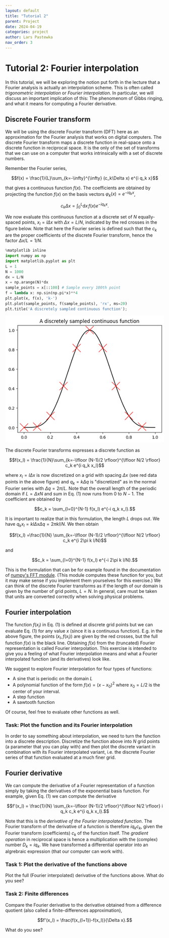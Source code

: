 ```yaml
---
layout: default
title: "Tutorial 2"
parent: Project
date: 2024-04-19
categories: project
author: Lars Pastewka
nav_order: 3
---
```


# Tutorial 2: Fourier interpolation

In this tutorial, we will be exploring the notion put forth in the lecture that a Fourier analysis is actually an interpolation scheme. This is often called _trigonometric interpolation_ or _Fourier interpolation_. In particular, we will discuss an important implication of this: The phenomenom of Gibbs ringing, and what it means for computing a Fourier derivative.

## Discrete Fourier transform

We will be using the discrete Fourier transform (DFT) here as an approximation for the Fourier analysis that works on digital computers. The discrete Fourier transform maps a discrete function in real-space onto a discrete function in reciprocal space. It is the only of the set of transforms that we can use on a computer that works intrinsically with a set of discrete numbers.

Remember the Fourier series,

$$f(x) = \frac{1}{L}\sum_{k=-\infty}^{\infty} (c_k\Delta x) e^{i q_k x}$$

that gives a continuous function $f(x)$. The coefficients are obtained by projecting the function $f(x)$ on the basis vectors $\varphi_k(x)=e^{-i q_k x}$,

$$c_k \Delta x = \int_0^L \text{d}x \, f(x) e^{-i q_k x}.$$

We now evaluate this continuous function at a discrete set of $N$ equally-spaced points, $x_l=l \Delta x$ with $\Delta x=L/N$, indicated by the red crosses in the figure below. Note that here the Fourier series is defined such that the $c_k$ are the proper coefficients of the discrete Fourier transform, hence the factor $\Delta x/L=1/N$.


```python
%matplotlib inline
import numpy as np
import matplotlib.pyplot as plt
L = 1
N = 1000
dx = L/N
x = np.arange(N)*dx
sample_points = x[::100] # Sample every 100th point
f = lambda x: np.sin(np.pi*x)**4
plt.plot(x, f(x), 'k-')
plt.plot(sample_points, f(sample_points), 'rx', ms=20)
plt.title('A discretely sampled continuous function');
```


    
![png](tutorial02_files/tutorial02_2_0.png)
    


The discrete Fourier transforms expresses a discrete function as

$$f(x_l) = \frac{1}{N}\sum_{k=-\lfloor (N-1)/2 \rfloor}^{\lfloor N/2 \rfloor} c_k e^{i q_k x_l}$$

where $x_l = l \Delta x$ is now discretized on a grid with spacing $\Delta x$ (see red data points in the above figure) and $q_k = k \Delta q$ is "discretized" as in the normal Fourier series with $\Delta q = 2\pi/L$. Note that the overall length of the periodic domain if $L=\Delta x N$ and sum in Eq. (1) now runs from $0$ to $N-1$. The coefficient are obtained by

$$c_k = \sum_{l=0}^{N-1} f(x_l) e^{-i q_k x_l}.$$

It is important to realize that in this formulation, the length $L$ drops out. We have $q_k x_l=kl \Delta x \Delta q = 2\pi k l / N$. We then obtain

$$f(x_l) =\frac{1}{N} \sum_{k=-\lfloor (N-1)/2 \rfloor}^{\lfloor N/2 \rfloor} c_k e^{i 2\pi k l/N}$$

and

$$c_k = \sum_{l=0}^{N-1} f(x_l) e^{-i 2\pi k l/N}.$$

This is the formulation that can be for example found in the documentation of [numpy's FFT module](https://docs.scipy.org/doc/numpy/reference/routines.fft.html). (This module computes these function for you, but it may make sense if you implement them yourselves for this exercise.) We can think of the discrete Fourier transforms as if the length of our domain is given by the number of grid points, $L=N$. In general, care must be taken that units are converted correctly when solving physical problems.

## Fourier interpolation

The function $f(x_l)$ in Eq. (1) is defined at discrete grid points but we can evaluate Eq. (1) for any value $x$ (since it is a continuous function). E.g. in the above figure, the points $(x_l, f(x_l))$ are given by the red crosses, but the full function $f(x)$ is the black line. Obtaining $f(x)$ from the (truncated) Fourier representation is called Fourier interpolation. This exercise is intended to give you a feeling of what Fourier interpolation means and what a Fourier interpolated function (and its derivatives) look like.

We suggest to explore Fourier interpolation for four types of functions:
* A sine that is periodic on the domain $L$
* A polynomial function of the form $f(x)=(x-x_0)^2$ where $x_0=L/2$ is the center of your interval.
* A step function
* A sawtooth function

Of course, feel free to evaluate other functions as well.

### Task: Plot the function and its Fourier interpolation

In order to say something about interpolation, we need to turn the function into a discrete description. Discretize the function above into $N$ grid points (a parameter that you can play with) and then plot the discrete variant in combination with its Fourier interpolated variant, i.e. the discrete Fourier series of that function evaluated at a much finer grid.

## Fourier derivative

We can compute the derivative of a Fourier representation of a function simply by taking the derivatives of the exponential basis function. For example, given Eq. (1) we can compute the derivative

$$f'(x_l) = \frac{1}{N} \sum_{k=-\lfloor (N-1)/2 \rfloor}^{\lfloor N/2 \rfloor} i q_k c_k e^{i q_k x_l}.$$

Note that this is the _derivative of the Fourier interpolated function_. The Fourier transform of the derivative of a function is therefore $i q_k c_k$, given the Fourier transform (coefficients) $c_k$ of the function itself. The _gradient operation_ in reciprocal space is hence a multiplication with the (complex) number $D_k = iq_k$. We have transformed a differential operator into an algrebraic expression (that our computer can work with).

### Task 1: Plot the derivative of the functions above

Plot the full (Fourier interpolated) derivative of the functions above. What do you see?

### Task 2: Finite differences

Compare the Fourier derivative to the derivative obtained from a difference quotient (also called a finite-differences approximation),

$$f'(x_l) = \frac{f(x_{l+1})-f(x_l)}{\Delta x}.$$

What do you see?


